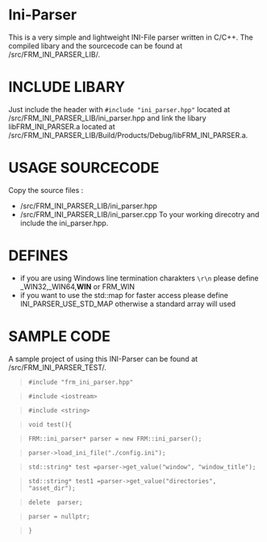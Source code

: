 # Ini-Parser
This is a very simple and lightweight INI-File parser written in C/C++.
The compiled libary and the sourcecode can be found at /src/FRM_INI_PARSER_LIB/.

# INCLUDE LIBARY
Just include the header with `#include "ini_parser.hpp"` located at /src/FRM_INI_PARSER_LIB/ini_parser.hpp
and link the libary libFRM_INI_PARSER.a located at /src/FRM_INI_PARSER_LIB/Build/Products/Debug/libFRM_INI_PARSER.a.

# USAGE SOURCECODE
Copy the source files :
* /src/FRM_INI_PARSER_LIB/ini_parser.hpp
* /src/FRM_INI_PARSER_LIB/ini_parser.cpp
To your working direcotry and include the ini_parser.hpp.

# DEFINES
* if you are using Windows line termination charakters `\r\n` please define _WIN32,_WIN64,__WIN__ or FRM_WIN
* if you want to use the std::map for faster access please define INI_PARSER_USE_STD_MAP otherwise a standard array will used



# SAMPLE CODE
A sample project of using this INI-Parser can be found at /src/FRM_INI_PARSER_TEST/.

> `#include "frm_ini_parser.hpp"`

> `#include <iostream>`

> `#include <string>`

> `void test(){`

>    `FRM::ini_parser* parser = new FRM::ini_parser();`

>    `parser->load_ini_file("./config.ini");`

>    `std::string* test =parser->get_value("window", "window_title");`

>    `std::string* test1 =parser->get_value("directories", "asset_dir");`

>    `delete  parser;`

>    `parser = nullptr;`

> `}`

